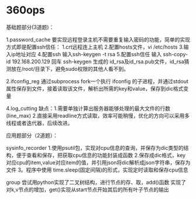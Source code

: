 # 360ops
基础题部分(3道题)：


1.password_cache
  要实现远程登录主机不需要重复输入密码的功能，简单的实现方式即是配置ssh信任：
    1.crt远程连上主机
    2.配置hosts文件，vi /etc/hosts
    3.输入ip地址对应
    4.配置ssh 输入ssh-keygen -t rsa 
    5.配置ssh信任 输入 ssh-copy-id 192.168.200.129 回车
  ssh-keygen 生成的 id_rsa及id_rsa.pub文件，id_rsa猜测放在/root/目录下，避免sudo权限的其他人看不到。


2.ifconfig_reg
  通过subprocess fork一个执行 ifconfig 的子进程，并通过stdout 属性保存到文件，接着读取该文件，解析出所需的key和value，保存到dic格式变量


4.log_cutting
  缺点：1.需要单独计算出服务器能够处理的最大文件的行数(line_max)
        2.直接采用readline方式读取，效率可能稍慢，优化的方向可以采用多线程或者迭代器，后续改进。
        
      

应用题部分（2道题）：



sysinfo_recorder
  1.使用psutil包，实现对cpu信息的查询，并保存为dic类型的结构，便于查看和保存，把获取cpu信息的功能封装成函数
  2.保存成dic格式，key对应cpu的item,value对应item的值，并引用json将dic解析成json字符串，保存为文件
  3。程序中使用 time.sleep(固定间隔)的形式，实现定时读取和保存cpu信息

group
  尝试用python实现了二叉树结构，进行节点的存、取，add()函数 实现了对k,v节点的增加，get()实现从start节点开始其后的所有叶子节点的输出
